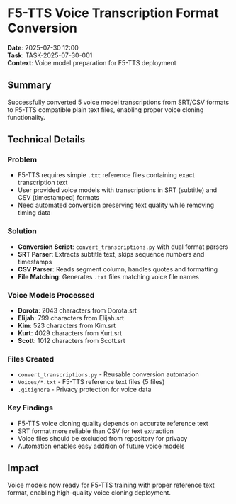 # F5-TTS Voice Transcription Format Conversion

**Date**: 2025-07-30 12:00  
**Task**: TASK-2025-07-30-001  
**Context**: Voice model preparation for F5-TTS deployment

## Summary
Successfully converted 5 voice model transcriptions from SRT/CSV formats to F5-TTS compatible plain text files, enabling proper voice cloning functionality.

## Technical Details

### Problem
- F5-TTS requires simple `.txt` reference files containing exact transcription text
- User provided voice models with transcriptions in SRT (subtitle) and CSV (timestamped) formats
- Need automated conversion preserving text quality while removing timing data

### Solution
- **Conversion Script**: `convert_transcriptions.py` with dual format parsers
- **SRT Parser**: Extracts subtitle text, skips sequence numbers and timestamps
- **CSV Parser**: Reads segment column, handles quotes and formatting
- **File Matching**: Generates `.txt` files matching voice file names

### Voice Models Processed
- **Dorota**: 2043 characters from Dorota.srt
- **Elijah**: 799 characters from Elijah.srt  
- **Kim**: 523 characters from Kim.srt
- **Kurt**: 4029 characters from Kurt.srt
- **Scott**: 1012 characters from Scott.srt

### Files Created
- `convert_transcriptions.py` - Reusable conversion automation
- `Voices/*.txt` - F5-TTS reference text files (5 files)
- `.gitignore` - Privacy protection for voice data

### Key Findings
- F5-TTS voice cloning quality depends on accurate reference text
- SRT format more reliable than CSV for text extraction
- Voice files should be excluded from repository for privacy
- Automation enables easy addition of future voice models

## Impact
Voice models now ready for F5-TTS training with proper reference text format, enabling high-quality voice cloning deployment.